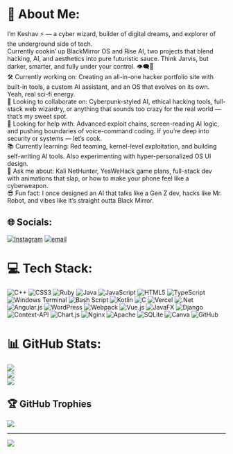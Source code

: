# 💫 About Me:
I’m Keshav ⚡ — a cyber wizard, builder of digital dreams, and explorer of the underground side of tech.<br>Currently cookin’ up BlackMirror OS and Rise AI, two projects that blend hacking, AI, and aesthetics into pure futuristic sauce. Think Jarvis, but darker, smarter, and fully under your control. 👁‍🗨🤖<br>🛠 Currently working on: Creating an all-in-one hacker portfolio site with built-in tools, a custom AI assistant, and an OS that evolves on its own. Yeah, real sci-fi energy.<br>🤝 Looking to collaborate on: Cyberpunk-styled AI, ethical hacking tools, full-stack web wizardry, or anything that sounds too crazy for the real world — that’s my sweet spot.<br>🧠 Looking for help with: Advanced exploit chains, screen-reading AI logic, and pushing boundaries of voice-command coding. If you’re deep into security or systems — let’s cook.<br>📚 Currently learning: Red teaming, kernel-level exploitation, and building self-writing AI tools. Also experimenting with hyper-personalized OS UI design.<br>💬 Ask me about: Kali NetHunter, YesWeHack game plans, full-stack dev with animations that slap, or how to make your phone feel like a cyberweapon.<br>😎 Fun fact: I once designed an AI that talks like a Gen Z dev, hacks like Mr. Robot, and vibes like it’s straight outta Black Mirror.<br>


## 🌐 Socials:
[![Instagram](https://img.shields.io/badge/Instagram-%23E4405F.svg?logo=Instagram&logoColor=white)](https://instagram.com/kehv_dev) [![email](https://img.shields.io/badge/Email-D14836?logo=gmail&logoColor=white)](mailto:bhaiyajiikeshav@gmail.com) 

# 💻 Tech Stack:
![C++](https://img.shields.io/badge/c++-%2300599C.svg?style=for-the-badge&logo=c%2B%2B&logoColor=white) ![CSS3](https://img.shields.io/badge/css3-%231572B6.svg?style=for-the-badge&logo=css3&logoColor=white) ![Ruby](https://img.shields.io/badge/ruby-%23CC342D.svg?style=for-the-badge&logo=ruby&logoColor=white) ![Java](https://img.shields.io/badge/java-%23ED8B00.svg?style=for-the-badge&logo=openjdk&logoColor=white) ![JavaScript](https://img.shields.io/badge/javascript-%23323330.svg?style=for-the-badge&logo=javascript&logoColor=%23F7DF1E) ![HTML5](https://img.shields.io/badge/html5-%23E34F26.svg?style=for-the-badge&logo=html5&logoColor=white) ![TypeScript](https://img.shields.io/badge/typescript-%23007ACC.svg?style=for-the-badge&logo=typescript&logoColor=white) ![Windows Terminal](https://img.shields.io/badge/Windows%20Terminal-%234D4D4D.svg?style=for-the-badge&logo=windows-terminal&logoColor=white) ![Bash Script](https://img.shields.io/badge/bash_script-%23121011.svg?style=for-the-badge&logo=gnu-bash&logoColor=white) ![Kotlin](https://img.shields.io/badge/kotlin-%237F52FF.svg?style=for-the-badge&logo=kotlin&logoColor=white) ![C](https://img.shields.io/badge/c-%2300599C.svg?style=for-the-badge&logo=c&logoColor=white) ![Vercel](https://img.shields.io/badge/vercel-%23000000.svg?style=for-the-badge&logo=vercel&logoColor=white) ![.Net](https://img.shields.io/badge/.NET-5C2D91?style=for-the-badge&logo=.net&logoColor=white) ![Angular.js](https://img.shields.io/badge/angular.js-%23E23237.svg?style=for-the-badge&logo=angularjs&logoColor=white) ![WordPress](https://img.shields.io/badge/WordPress-%23117AC9.svg?style=for-the-badge&logo=WordPress&logoColor=white) ![Webpack](https://img.shields.io/badge/webpack-%238DD6F9.svg?style=for-the-badge&logo=webpack&logoColor=black) ![Vue.js](https://img.shields.io/badge/vue.js-%2335495e.svg?style=for-the-badge&logo=vuedotjs&logoColor=%234FC08D) ![JavaFX](https://img.shields.io/badge/javafx-%23FF0000.svg?style=for-the-badge&logo=javafx&logoColor=white) ![Django](https://img.shields.io/badge/django-%23092E20.svg?style=for-the-badge&logo=django&logoColor=white) ![Context-API](https://img.shields.io/badge/Context--Api-000000?style=for-the-badge&logo=react) ![Chart.js](https://img.shields.io/badge/chart.js-F5788D.svg?style=for-the-badge&logo=chart.js&logoColor=white) ![Nginx](https://img.shields.io/badge/nginx-%23009639.svg?style=for-the-badge&logo=nginx&logoColor=white) ![Apache](https://img.shields.io/badge/apache-%23D42029.svg?style=for-the-badge&logo=apache&logoColor=white) ![SQLite](https://img.shields.io/badge/sqlite-%2307405e.svg?style=for-the-badge&logo=sqlite&logoColor=white) ![Canva](https://img.shields.io/badge/Canva-%2300C4CC.svg?style=for-the-badge&logo=Canva&logoColor=white) ![GitHub](https://img.shields.io/badge/github-%23121011.svg?style=for-the-badge&logo=github&logoColor=white)
# 📊 GitHub Stats:
![](https://github-readme-stats.vercel.app/api?username=keshvdev45&theme=shadow_blue&hide_border=false&include_all_commits=true&count_private=false)<br/>
![](https://nirzak-streak-stats.vercel.app/?user=keshvdev45&theme=shadow_blue&hide_border=false)<br/>
![](https://github-readme-stats.vercel.app/api/top-langs/?username=keshvdev45&theme=shadow_blue&hide_border=false&include_all_commits=true&count_private=false&layout=compact)

## 🏆 GitHub Trophies
![](https://github-profile-trophy.vercel.app/?username=keshvdev45&theme=shadow_red&no-frame=false&no-bg=true&margin-w=4)

---
[![](https://visitcount.itsvg.in/api?id=keshvdev45&icon=0&color=0)](https://visitcount.itsvg.in)

<!-- Proudly created with GPRM ( https://gprm.itsvg.in ) -->
